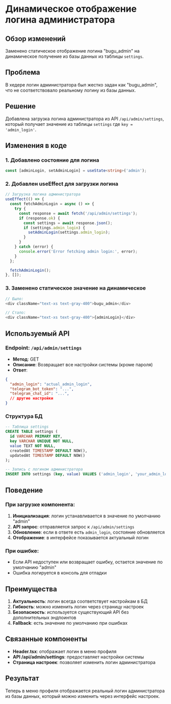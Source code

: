 # Динамическое отображение логина администратора

## Обзор изменений
Заменено статическое отображение логина "bugu_admin" на динамическое получение из базы данных из таблицы `settings`.

## Проблема
В хедере логин администратора был жестко задан как "bugu_admin", что не соответствовало реальному логину из базы данных.

## Решение
Добавлена загрузка логина администратора из API `/api/admin/settings`, который получает значение из таблицы `settings` где `key = 'admin_login'`.

## Изменения в коде

### 1. Добавлено состояние для логина
```typescript
const [adminLogin, setAdminLogin] = useState<string>('admin');
```

### 2. Добавлен useEffect для загрузки логина
```typescript
// Загрузка логина администратора
useEffect(() => {
  const fetchAdminLogin = async () => {
    try {
      const response = await fetch('/api/admin/settings');
      if (response.ok) {
        const settings = await response.json();
        if (settings.admin_login) {
          setAdminLogin(settings.admin_login);
        }
      }
    } catch (error) {
      console.error('Error fetching admin login:', error);
    }
  };

  fetchAdminLogin();
}, []);
```

### 3. Заменено статическое значение на динамическое
```typescript
// Было:
<div className="text-xs text-gray-400">bugu_admin</div>

// Стало:
<div className="text-xs text-gray-400">{adminLogin}</div>
```

## Используемый API

### Endpoint: `/api/admin/settings`
- **Метод**: GET
- **Описание**: Возвращает все настройки системы (кроме пароля)
- **Ответ**: 
```json
{
  "admin_login": "actual_admin_login",
  "telegram_bot_token": "...",
  "telegram_chat_id": "...",
  // другие настройки
}
```

### Структура БД
```sql
-- Таблица settings
CREATE TABLE settings (
  id VARCHAR PRIMARY KEY,
  key VARCHAR UNIQUE NOT NULL,
  value TEXT NOT NULL,
  createdAt TIMESTAMP DEFAULT NOW(),
  updatedAt TIMESTAMP DEFAULT NOW()
);

-- Запись с логином администратора
INSERT INTO settings (key, value) VALUES ('admin_login', 'your_admin_login');
```

## Поведение

### При загрузке компонента:
1. **Инициализация**: логин устанавливается в значение по умолчанию "admin"
2. **API запрос**: отправляется запрос к `/api/admin/settings`
3. **Обновление**: если в ответе есть `admin_login`, состояние обновляется
4. **Отображение**: в интерфейсе показывается актуальный логин

### При ошибке:
- Если API недоступен или возвращает ошибку, остается значение по умолчанию "admin"
- Ошибка логируется в консоль для отладки

## Преимущества

1. **Актуальность**: логин всегда соответствует настройкам в БД
2. **Гибкость**: можно изменить логин через страницу настроек
3. **Безопасность**: используется существующий API без дополнительных эндпоинтов
4. **Fallback**: есть значение по умолчанию при ошибках

## Связанные компоненты

- **Header.tsx**: отображает логин в меню профиля
- **API /api/admin/settings**: предоставляет настройки системы
- **Страница настроек**: позволяет изменить логин администратора

## Результат
Теперь в меню профиля отображается реальный логин администратора из базы данных, который можно изменить через интерфейс настроек.
